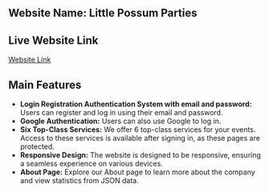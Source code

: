 ## Website Name: Little Possum Parties

## Live Website Link
[Website Link](#https://event-management-teamsinja.web.app)   

## Main Features
- **Login Registration Authentication System with email and password:** Users can register and log in using their email and password.
- **Google Authentication:** Users can also use Google to log in.
- **Six Top-Class Services:** We offer 6 top-class services for your events. Access to these services is available after signing in, as these pages are protected.
- **Responsive Design:** The website is designed to be responsive, ensuring a seamless experience on various devices.
- **About Page:** Explore our About page to learn more about the company and view statistics from JSON data.

<!-- ## Getting Started -->
